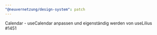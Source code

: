 ```yaml
---
"@neuvernetzung/design-system": patch
---
```


Calendar - useCalendar anpassen und eigenständig werden von useLilius #1451
